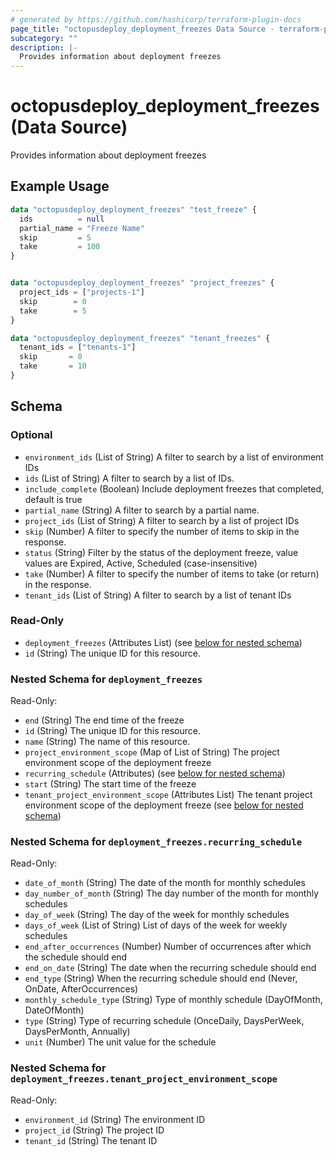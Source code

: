 ```yaml
---
# generated by https://github.com/hashicorp/terraform-plugin-docs
page_title: "octopusdeploy_deployment_freezes Data Source - terraform-provider-octopusdeploy"
subcategory: ""
description: |-
  Provides information about deployment freezes
---
```


# octopusdeploy_deployment_freezes (Data Source)

Provides information about deployment freezes

## Example Usage

```terraform
data "octopusdeploy_deployment_freezes" "test_freeze" {
  ids          = null
  partial_name = "Freeze Name"
  skip         = 5
  take         = 100
}


data "octopusdeploy_deployment_freezes" "project_freezes" {
  project_ids = ["projects-1"]
  skip        = 0
  take        = 5
}

data "octopusdeploy_deployment_freezes" "tenant_freezes" {
  tenant_ids = ["tenants-1"]
  skip       = 0
  take       = 10
}
```

<!-- schema generated by tfplugindocs -->
## Schema

### Optional

- `environment_ids` (List of String) A filter to search by a list of environment IDs
- `ids` (List of String) A filter to search by a list of IDs.
- `include_complete` (Boolean) Include deployment freezes that completed, default is true
- `partial_name` (String) A filter to search by a partial name.
- `project_ids` (List of String) A filter to search by a list of project IDs
- `skip` (Number) A filter to specify the number of items to skip in the response.
- `status` (String) Filter by the status of the deployment freeze, value values are Expired, Active, Scheduled (case-insensitive)
- `take` (Number) A filter to specify the number of items to take (or return) in the response.
- `tenant_ids` (List of String) A filter to search by a list of tenant IDs

### Read-Only

- `deployment_freezes` (Attributes List) (see [below for nested schema](#nestedatt--deployment_freezes))
- `id` (String) The unique ID for this resource.

<a id="nestedatt--deployment_freezes"></a>
### Nested Schema for `deployment_freezes`

Read-Only:

- `end` (String) The end time of the freeze
- `id` (String) The unique ID for this resource.
- `name` (String) The name of this resource.
- `project_environment_scope` (Map of List of String) The project environment scope of the deployment freeze
- `recurring_schedule` (Attributes) (see [below for nested schema](#nestedatt--deployment_freezes--recurring_schedule))
- `start` (String) The start time of the freeze
- `tenant_project_environment_scope` (Attributes List) The tenant project environment scope of the deployment freeze (see [below for nested schema](#nestedatt--deployment_freezes--tenant_project_environment_scope))

<a id="nestedatt--deployment_freezes--recurring_schedule"></a>
### Nested Schema for `deployment_freezes.recurring_schedule`

Read-Only:

- `date_of_month` (String) The date of the month for monthly schedules
- `day_number_of_month` (String) The day number of the month for monthly schedules
- `day_of_week` (String) The day of the week for monthly schedules
- `days_of_week` (List of String) List of days of the week for weekly schedules
- `end_after_occurrences` (Number) Number of occurrences after which the schedule should end
- `end_on_date` (String) The date when the recurring schedule should end
- `end_type` (String) When the recurring schedule should end (Never, OnDate, AfterOccurrences)
- `monthly_schedule_type` (String) Type of monthly schedule (DayOfMonth, DateOfMonth)
- `type` (String) Type of recurring schedule (OnceDaily, DaysPerWeek, DaysPerMonth, Annually)
- `unit` (Number) The unit value for the schedule


<a id="nestedatt--deployment_freezes--tenant_project_environment_scope"></a>
### Nested Schema for `deployment_freezes.tenant_project_environment_scope`

Read-Only:

- `environment_id` (String) The environment ID
- `project_id` (String) The project ID
- `tenant_id` (String) The tenant ID


